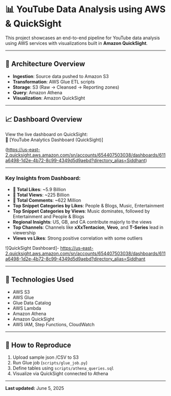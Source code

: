 # 📊 YouTube Data Analysis using AWS & QuickSight

This project showcases an end-to-end pipeline for YouTube data analysis using AWS services with visualizations built in **Amazon QuickSight**.

---

## 🚀 Architecture Overview

- **Ingestion**: Source data pushed to Amazon S3
- **Transformation**: AWS Glue ETL scripts
- **Storage**: S3 (Raw → Cleansed → Reporting zones)
- **Query**: Amazon Athena
- **Visualization**: Amazon QuickSight
---

## 📈 Dashboard Overview

View the live dashboard on QuickSight:  
🔗 [YouTube Analytics Dashboard (QuickSight)]

(https://us-east-2.quicksight.aws.amazon.com/sn/accounts/654407503038/dashboards/611a6498-1d2e-4b72-8c99-4349d5d9aebd?directory_alias=Siddhant)

---

### Key Insights from Dashboard:
- **📌 Total Likes**: ~5.9 Billion
- **📌 Total Views**: ~225 Billion
- **📌 Total Comments**: ~622 Million
- **Top Snippet Categories by Likes**: People & Blogs, Music, Entertainment
- **Top Snippet Categories by Views**: Music dominates, followed by Entertainment and People & Blogs
- **Regional Insights**: US, GB, and CA contribute majorly to the views
- **Top Channels**: Channels like **xXxTentacion**, **Vevo**, and **T-Series** lead in viewership
- **Views vs Likes**: Strong positive correlation with some outliers

![QuickSight Dashboard]- https://us-east-2.quicksight.aws.amazon.com/sn/accounts/654407503038/dashboards/611a6498-1d2e-4b72-8c99-4349d5d9aebd?directory_alias=Siddhant

---

## 🧰 Technologies Used

- AWS S3
- AWS Glue
- Glue Data Catalog
- AWS Lambda
- Amazon Athena
- Amazon QuickSight
- AWS IAM, Step Functions, CloudWatch

---

## 📁 How to Reproduce

1. Upload sample json /CSV to S3
2. Run Glue job (`scripts/glue_job.py`)
3. Define tables using `scripts/athena_queries.sql`
4. Visualize via QuickSight connected to Athena

---

**Last updated:** June 5, 2025
